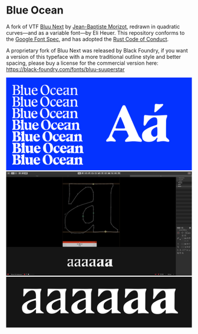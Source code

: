 # Blue Ocean
A fork of VTF [Bluu Next](https://velvetyne.fr/fonts/bluu/) by [Jean-Baptiste Morizot](https://github.com/jbmorizot/BluuNext), redrawn in quadratic curves—and as a variable font—by Eli Heuer. This repository conforms to the [Google Font Spec](https://github.com/googlefonts/gf-docs/tree/master/Spec), and has adopted the [Rust Code of Conduct](https://www.rust-lang.org/policies/code-of-conduct).

A proprietary fork of Bluu Next was released by Black Foundry, if you want a version of this typeface with a more traditional outline style and better spacing, please buy a license for the commercial version here: https://black-foundry.com/fonts/bluu-suuperstar

![Sample](documentation/drawbot/variable-font-specimen-001-alpha.gif)
![Screenshot](documentation/screenshots/screenshot-001.png)
![Interp](documentation/interp.png)
